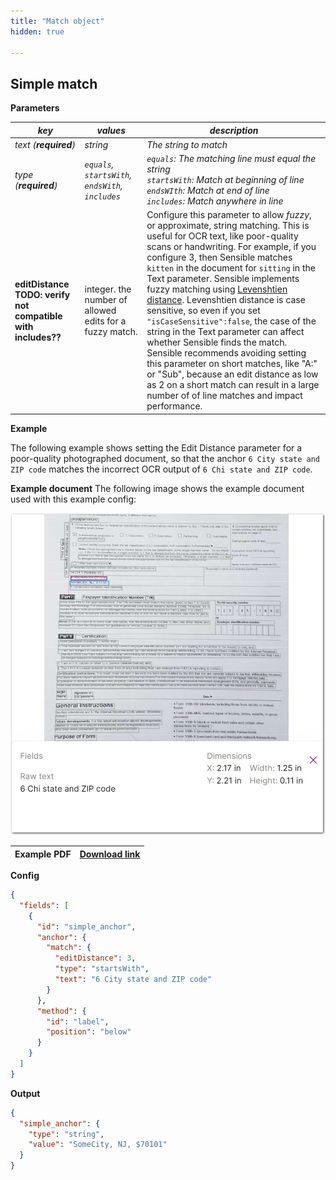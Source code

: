 ```yaml
---
title: "Match object"
hidden: true

---
```






Simple match
-------



**Parameters**

| *key*                                                        | *values*                                                | *description*                                                |
| ------------------------------------------------------------ | ------------------------------------------------------- | ------------------------------------------------------------ |
| *text  (**required**)*                                       | *string*                                                | *The string to match*                                        |
| *type (**required**)*                                        | *`equals`, `startsWith`, `endsWith`, `includes`*        | *`equals`: The matching line must equal the string<br/>`startsWith`: Match at beginning of line<br/>`endsWIth`: Match at end of line<br/>`includes`: Match anywhere in line* |
| **editDistance** **TODO: verify not compatible with includes??** | integer. the number of allowed edits for a fuzzy match. | Configure this parameter to allow *fuzzy*, or approximate, string matching. This is useful for OCR text, like poor-quality scans or handwriting. For example, if you configure 3, then Sensible matches `kitten` in the document for `sitting` in the Text parameter.  Sensible implements fuzzy matching using [Levenshtien distance](https://en.wikipedia.org/wiki/Levenshtein_distance). Levenshtien distance is case sensitive, so even if you set `"isCaseSensitive":false`, the case of the string in the Text parameter can affect whether Sensible finds the match. <br/>Sensible recommends avoiding setting this parameter on short matches, like "A:" or "Sub", because an edit distance as low as 2 on a short match can result in a large number of of line matches and impact performance. |



**Example**

The following example shows setting the Edit Distance parameter for a poor-quality photographed document, so that the anchor  `6 City state and ZIP code` matches the incorrect OCR output of  `6 Chi state and ZIP code`. 



**Example document**
The following image shows the example document used with this example config:

![Click to enlarge](https://raw.githubusercontent.com/sensible-hq/sensible-docs/main/readme-sync/assets/v0/images/final/edit_distance.png)

| Example PDF | [Download link](https://raw.githubusercontent.com/sensible-hq/sensible-docs/main/readme-sync/assets/v0/pdfs/edit_distance_.pdf) |
| ----------- | ------------------------------------------------------------ |

**Config**

```json
{
  "fields": [
    {
      "id": "simple_anchor",
      "anchor": {
        "match": {
          "editDistance": 3,
          "type": "startsWith",
          "text": "6 City state and ZIP code"
        }
      },
      "method": {
        "id": "label",
        "position": "below"
      }
    }
  ]
}
```

**Output**

```json
{
  "simple_anchor": {
    "type": "string",
    "value": "SomeCity, NJ, $70101"
  }
}
```

